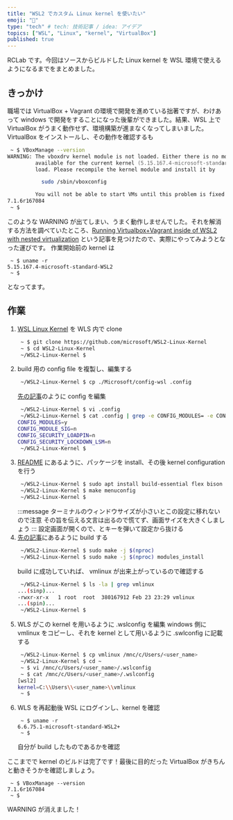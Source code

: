 ```yaml
---
title: "WSL2 でカスタム Linux kernel を使いたい"
emoji: "🐧"
type: "tech" # tech: 技術記事 / idea: アイデア
topics: ["WSL", "Linux", "kernel", "VirtualBox"]
published: true
---
```



RCLab です。今回はソースからビルドした Linux kernel を WSL 環境で使えるようになるまでをまとめました。

## きっかけ
職場では VirtualBox + Vagrant の環境で開発を進めている拙著ですが、わけあって windows で開発をすることになった後輩ができました。結果、WSL 上で VirtualBox がうまく動作せず、環境構築が進まなくなってしまいました。VirtualBox をインストールし、その動作を確認するも
```zsh
 ~ $ VBoxManage --version
WARNING: The vboxdrv kernel module is not loaded. Either there is no module
         available for the current kernel (5.15.167.4-microsoft-standard-WSL2) or it failed to
         load. Please recompile the kernel module and install it by

           sudo /sbin/vboxconfig

         You will not be able to start VMs until this problem is fixed.
7.1.6r167084
 ~ $ 
```
このような WARNING が出てしまい、うまく動作しませんでした。それを解消する方法を調べていたところ、[Running Virtualbox+Vagrant inside of WSL2 with nested virtualization](https://askalice97.medium.com/running-virtualbox-inside-of-wsl2-with-nested-virtualization-bde85046fe8d) という記事を見つけたので、実際にやってみようとなった運びです。
作業開始前の kernel は
```
 ~ $ uname -r
5.15.167.4-microsoft-standard-WSL2
 ~ $
```
となってます。

## 作業
1. [WSL Linux Kernel](https://github.com/microsoft/WSL2-Linux-Kernel) を WLS 内で clone
    ```zsh
     ~ $ git clone https://github.com/microsoft/WSL2-Linux-Kernel
     ~ $ cd WSL2-Linux-Kernel
     ~/WSL2-Linux-Kernel $ 
    ```
1. build 用の config file を複製し、編集する
    ```zsh
     ~/WSL2-Linux-Kernel $ cp ./Microsoft/config-wsl .config
    ```
    [先の記事](https://askalice97.medium.com/running-virtualbox-inside-of-wsl2-with-nested-virtualization-bde85046fe8d)のように config を編集
    ```zsh
     ~/WSL2-Linux-Kernel $ vi .config
     ~/WSL2-Linux-Kernel $ cat .config | grep -e CONFIG_MODULES= -e CONFIG_MODULE_SIG= -e CONFIG_SECURITY_LOADPIN= -e CONFIG_SECURITY_LOCKDOWN_LSM=
    CONFIG_MODULES=y
    CONFIG_MODULE_SIG=n
    CONFIG_SECURITY_LOADPIN=n
    CONFIG_SECURITY_LOCKDOWN_LSM=n
     ~/WSL2-Linux-Kernel $ 
    ```
1. [README](https://github.com/microsoft/WSL2-Linux-Kernel/blob/linux-msft-wsl-6.6.y/README.md) にあるように、パッケージを install、その後 kernel configuration を行う
    ```zsh
     ~/WSL2-Linux-Kernel $ sudo apt install build-essential flex bison dwarves libssl-dev libelf-dev cpio qemu-utils
     ~/WSL2-Linux-Kernel $ make menuconfig
     ~/WSL2-Linux-Kernel $ 
    ```
    :::message
    ターミナルのウィンドウサイズが小さいとこの設定に移れないので注意
    その旨を伝える文言は出るので慌てず、画面サイズを大きくしましょう
    :::
    設定画面が開くので、<Esc><Esc>とキーを弾いて設定から抜ける
1. [先の記事](https://askalice97.medium.com/running-virtualbox-inside-of-wsl2-with-nested-virtualization-bde85046fe8d)にあるように build する
    ```zsh
     ~/WSL2-Linux-Kernel $ sudo make -j $(nproc)
     ~/WSL2-Linux-Kernel $ sudo make -j $(nproc) modules_install
    ```
    build に成功していれば、 vmlinux が出来上がっているので確認する
    ```zsh
     ~/WSL2-Linux-Kernel $ ls -la | grep vmlinux
    ...(sinp)...
    -rwxr-xr-x   1 root  root  380167912 Feb 23 23:29 vmlinux
    ...(spin)...
     ~/WSL2-Linux-Kernel $ 
    ```
1. WLS がこの kernel を用いるように .wslconfig を編集
    windows 側に vmlinux をコピーし、それを kernel として用いるように .swlconfig に記載する
    ```zsh
     ~/WSL2-Linux-Kernel $ cp vmlinux /mnc/c/Users/<user_name>
     ~/WSL2-Linux-Kernel $ cd ~
     ~ $ vi /mnc/c/Users/<user_name>/.wslconfig
     ~ $ cat /mnc/c/Users/<user_name>/.wslconfig
    [wsl2]
    kernel=C:\\Users\\<user_name>\\vmlinux
     ~ $
    ```
1. WLS を再起動後 WSL にログインし、kernel を確認
    ```
     ~ $ uname -r
    6.6.75.1-microsoft-standard-WSL2+
     ~ $
    ```
    自分が build したものであるかを確認

ここまでで kernel のビルドは完了です！最後に目的だった VirtualBox がきちんと動きそうかを確認しましょう。

```
 ~ $ VBoxManage --version
7.1.6r167084
 ~ $
```
WARNING が消えました！